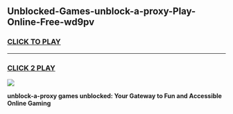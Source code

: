 
## Unblocked-Games-unblock-a-proxy-Play-Online-Free-wd9pv
<h3>
<a href="https://premium76.site?title=unblock-a-proxy&ref=26A">CLICK TO PLAY</a></h3>
<hr>

<h3>
<a href="https://premium76.site?title=unblock-a-proxy&ref=26A">CLICK 2 PLAY</a>
  
</h3>

<a href="https://premium76.site?title=unblock-a-proxy&ref=26A"><img src="https://clearcache.store/games.png"></a>


**unblock-a-proxy games unblocked: Your Gateway to Fun and Accessible Online Gaming**
